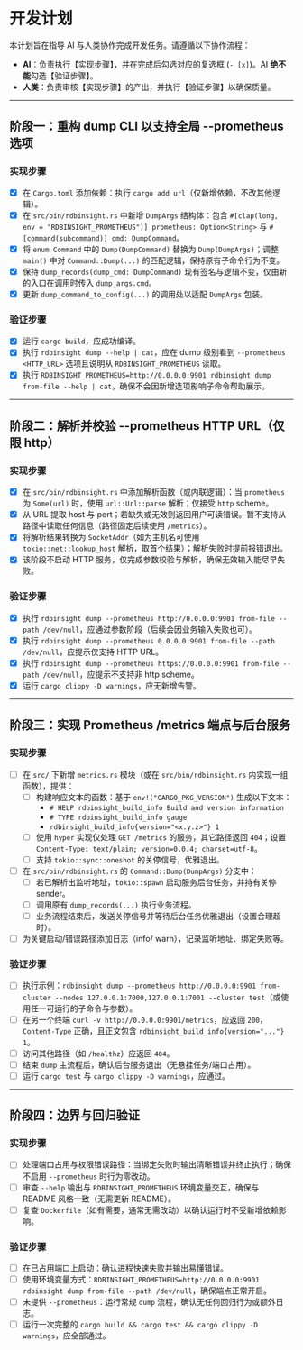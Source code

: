 # 开发计划

本计划旨在指导 AI 与人类协作完成开发任务。请遵循以下协作流程：

*   **AI**：负责执行【实现步骤】，并在完成后勾选对应的复选框 (`- [x]`)。AI **绝不能**勾选【验证步骤】。
*   **人类**：负责审核【实现步骤】的产出，并执行【验证步骤】以确保质量。

---

## 阶段一：重构 dump CLI 以支持全局 --prometheus 选项

### 实现步骤
- [x] 在 `Cargo.toml` 添加依赖：执行 `cargo add url`（仅新增依赖，不改其他逻辑）。
- [x] 在 `src/bin/rdbinsight.rs` 中新增 `DumpArgs` 结构体：包含 `#[clap(long, env = "RDBINSIGHT_PROMETHEUS")] prometheus: Option<String>` 与 `#[command(subcommand)] cmd: DumpCommand`。
- [x] 将 `enum Command` 中的 `Dump(DumpCommand)` 替换为 `Dump(DumpArgs)`；调整 `main()` 中对 `Command::Dump(...)` 的匹配逻辑，保持原有子命令行为不变。
- [x] 保持 `dump_records(dump_cmd: DumpCommand)` 现有签名与逻辑不变，仅由新的入口在调用时传入 `dump_args.cmd`。
- [x] 更新 `dump_command_to_config(...)` 的调用处以适配 `DumpArgs` 包装。

### 验证步骤
- [x] 运行 `cargo build`，应成功编译。
- [x] 执行 `rdbinsight dump --help | cat`，应在 dump 级别看到 `--prometheus <HTTP_URL>` 选项且说明从 `RDBINSIGHT_PROMETHEUS` 读取。
- [x] 执行 `RDBINSIGHT_PROMETHEUS=http://0.0.0.0:9901 rdbinsight dump from-file --help | cat`，确保不会因新增选项影响子命令帮助展示。

---

## 阶段二：解析并校验 --prometheus HTTP URL（仅限 http）

### 实现步骤
- [x] 在 `src/bin/rdbinsight.rs` 中添加解析函数（或内联逻辑）：当 `prometheus` 为 `Some(url)` 时，使用 `url::Url::parse` 解析；仅接受 `http` scheme。
- [x] 从 URL 提取 host 与 port；若缺失或无效则返回用户可读错误。暂不支持从路径中读取任何信息（路径固定后续使用 `/metrics`）。
- [x] 将解析结果转换为 `SocketAddr`（如为主机名可使用 `tokio::net::lookup_host` 解析，取首个结果）；解析失败时提前报错退出。
- [x] 该阶段不启动 HTTP 服务，仅完成参数校验与解析，确保无效输入能尽早失败。

### 验证步骤
- [x] 执行 `rdbinsight dump --prometheus http://0.0.0.0:9901 from-file --path /dev/null`，应通过参数阶段（后续会因业务输入失败也可）。
- [x] 执行 `rdbinsight dump --prometheus 0.0.0.0:9901 from-file --path /dev/null`，应提示仅支持 HTTP URL。
- [x] 执行 `rdbinsight dump --prometheus https://0.0.0.0:9901 from-file --path /dev/null`，应提示不支持非 http scheme。
- [x] 运行 `cargo clippy -D warnings`，应无新增告警。

---

## 阶段三：实现 Prometheus /metrics 端点与后台服务

### 实现步骤
- [ ] 在 `src/` 下新增 `metrics.rs` 模块（或在 `src/bin/rdbinsight.rs` 内实现一组函数），提供：
  - [ ] 构建响应文本的函数：基于 `env!("CARGO_PKG_VERSION")` 生成以下文本：
    - `# HELP rdbinsight_build_info Build and version information`
    - `# TYPE rdbinsight_build_info gauge`
    - `rdbinsight_build_info{version="<x.y.z>"} 1`
  - [ ] 使用 `hyper` 实现仅处理 `GET /metrics` 的服务，其它路径返回 `404`；设置 `Content-Type: text/plain; version=0.0.4; charset=utf-8`。
  - [ ] 支持 `tokio::sync::oneshot` 的关停信号，优雅退出。
- [ ] 在 `src/bin/rdbinsight.rs` 的 `Command::Dump(DumpArgs)` 分支中：
  - [ ] 若已解析出监听地址，`tokio::spawn` 启动服务后台任务，并持有关停 sender。
  - [ ] 调用原有 `dump_records(...)` 执行业务流程。
  - [ ] 业务流程结束后，发送关停信号并等待后台任务优雅退出（设置合理超时）。
- [ ] 为关键启动/错误路径添加日志（info/ warn），记录监听地址、绑定失败等。

### 验证步骤
- [ ] 执行示例：`rdbinsight dump --prometheus http://0.0.0.0:9901 from-cluster --nodes 127.0.0.1:7000,127.0.0.1:7001 --cluster test`（或使用任一可运行的子命令与参数）。
- [ ] 在另一个终端 `curl -v http://0.0.0.0:9901/metrics`，应返回 `200`，`Content-Type` 正确，且正文包含 `rdbinsight_build_info{version="..."} 1`。
- [ ] 访问其他路径（如 `/healthz`）应返回 `404`。
- [ ] 结束 `dump` 主流程后，确认后台服务退出（无悬挂任务/端口占用）。
- [ ] 运行 `cargo test` 与 `cargo clippy -D warnings`，应通过。

---

## 阶段四：边界与回归验证

### 实现步骤
- [ ] 处理端口占用与权限错误路径：当绑定失败时输出清晰错误并终止执行；确保不启用 `--prometheus` 时行为零改动。
- [ ] 审查 `--help` 输出与 `RDBINSIGHT_PROMETHEUS` 环境变量交互，确保与 README 风格一致（无需更新 README）。
- [ ] 复查 `Dockerfile`（如有需要，通常无需改动）以确认运行时不受新增依赖影响。

### 验证步骤
- [ ] 在已占用端口上启动：确认进程快速失败并输出易懂错误。
- [ ] 使用环境变量方式：`RDBINSIGHT_PROMETHEUS=http://0.0.0.0:9901 rdbinsight dump from-file --path /dev/null`，确保端点正常开启。
- [ ] 未提供 `--prometheus`：运行常规 `dump` 流程，确认无任何回归行为或额外日志。
- [ ] 运行一次完整的 `cargo build && cargo test && cargo clippy -D warnings`，应全部通过。
